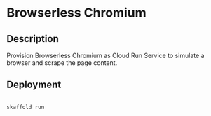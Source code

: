 # Browserless Chromium

## Description
Provision Browserless Chromium as Cloud Run Service to simulate a browser and scrape the page content. 

## Deployment

```shell

skaffold run
```